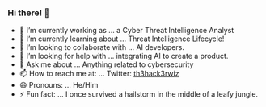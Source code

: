 ### Hi there! 👋

<!--
**th3hack3rwiz/th3hack3rwiz** is a ✨ _special_ ✨ repository because its `README.md` (this file) appears on your GitHub profile. -->


- 🔭 I’m currently working as ... a Cyber Threat Intelligence Analyst 
- 🌱 I’m currently learning about ... Threat Intelligence Lifecycle!
- 👯 I’m looking to collaborate with ... AI developers.
- 🤔 I’m looking for help with ... integrating AI to create a product.
- 💬 Ask me about ... Anything related to cybersecurity
- 📫 How to reach me at: ... Twitter: [th3hack3rwiz](https://twitter.com/th3hack3rwiz)
- 😄 Pronouns: ... He/Him
- ⚡ Fun fact: ... I once survived a hailstorm in the middle of a leafy jungle. 
